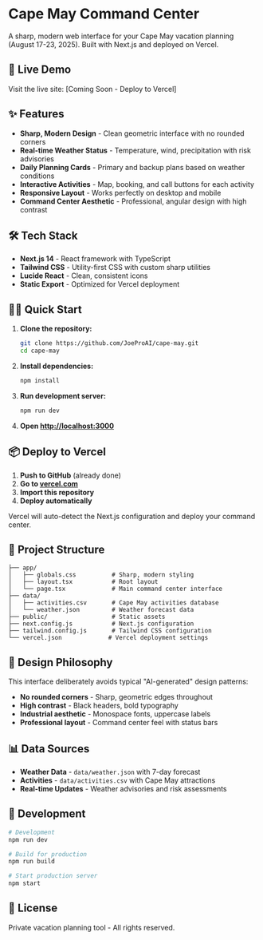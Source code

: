 # Cape May Command Center

A sharp, modern web interface for your Cape May vacation planning (August 17-23, 2025). Built with Next.js and deployed on Vercel.

## 🚀 Live Demo

Visit the live site: [Coming Soon - Deploy to Vercel]

## ✨ Features

- **Sharp, Modern Design** - Clean geometric interface with no rounded corners
- **Real-time Weather Status** - Temperature, wind, precipitation with risk advisories
- **Daily Planning Cards** - Primary and backup plans based on weather conditions
- **Interactive Activities** - Map, booking, and call buttons for each activity
- **Responsive Layout** - Works perfectly on desktop and mobile
- **Command Center Aesthetic** - Professional, angular design with high contrast

## 🛠️ Tech Stack

- **Next.js 14** - React framework with TypeScript
- **Tailwind CSS** - Utility-first CSS with custom sharp utilities
- **Lucide React** - Clean, consistent icons
- **Static Export** - Optimized for Vercel deployment

## 🏃‍♂️ Quick Start

1. **Clone the repository:**
   ```bash
   git clone https://github.com/JoeProAI/cape-may.git
   cd cape-may
   ```

2. **Install dependencies:**
   ```bash
   npm install
   ```

3. **Run development server:**
   ```bash
   npm run dev
   ```

4. **Open [http://localhost:3000](http://localhost:3000)**

## 📦 Deploy to Vercel

1. **Push to GitHub** (already done)
2. **Go to [vercel.com](https://vercel.com)**
3. **Import this repository**
4. **Deploy automatically**

Vercel will auto-detect the Next.js configuration and deploy your command center.

## 📁 Project Structure

```
├── app/
│   ├── globals.css          # Sharp, modern styling
│   ├── layout.tsx           # Root layout
│   └── page.tsx             # Main command center interface
├── data/
│   ├── activities.csv       # Cape May activities database
│   └── weather.json         # Weather forecast data
├── public/                  # Static assets
├── next.config.js           # Next.js configuration
├── tailwind.config.js       # Tailwind CSS configuration
└── vercel.json             # Vercel deployment settings
```

## 🎨 Design Philosophy

This interface deliberately avoids typical "AI-generated" design patterns:
- **No rounded corners** - Sharp, geometric edges throughout
- **High contrast** - Black headers, bold typography
- **Industrial aesthetic** - Monospace fonts, uppercase labels
- **Professional layout** - Command center feel with status bars

## 📊 Data Sources

- **Weather Data** - `data/weather.json` with 7-day forecast
- **Activities** - `data/activities.csv` with Cape May attractions
- **Real-time Updates** - Weather advisories and risk assessments

## 🔧 Development

```bash
# Development
npm run dev

# Build for production
npm run build

# Start production server
npm start
```

## 📝 License

Private vacation planning tool - All rights reserved.